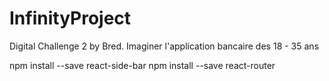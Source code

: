 # InfinityProject
Digital Challenge 2 by Bred. Imaginer l'application bancaire des 18 - 35 ans

npm install --save react-side-bar
npm install --save react-router
